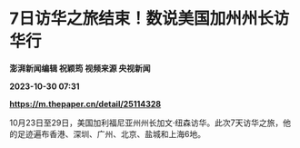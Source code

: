# 7日访华之旅结束！数说美国加州州长访华行
**澎湃新闻编辑 祝颖筠 视频来源 央视新闻**

**2023-10-30 07:31**

**https://m.thepaper.cn/detail/25114328**

10月23日至29日，美国加利福尼亚州州长加文·纽森访华。此次7天访华之旅，他的足迹遍布香港、深圳、广州、北京、盐城和上海6地。